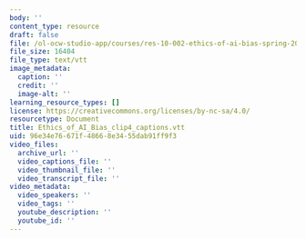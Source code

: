 ```yaml
---
body: ''
content_type: resource
draft: false
file: /ol-ocw-studio-app/courses/res-10-002-ethics-of-ai-bias-spring-2023/ethics_of_ai_bias_clip4_captions.vtt
file_size: 16404
file_type: text/vtt
image_metadata:
  caption: ''
  credit: ''
  image-alt: ''
learning_resource_types: []
license: https://creativecommons.org/licenses/by-nc-sa/4.0/
resourcetype: Document
title: Ethics_of_AI_Bias_clip4_captions.vtt
uid: 96e34e76-671f-4866-8e34-55dab91ff9f3
video_files:
  archive_url: ''
  video_captions_file: ''
  video_thumbnail_file: ''
  video_transcript_file: ''
video_metadata:
  video_speakers: ''
  video_tags: ''
  youtube_description: ''
  youtube_id: ''
---
```

